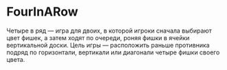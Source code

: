 # FourInARow
Четыре в ряд — игра для двоих, в которой игроки сначала выбирают цвет фишек, а затем ходят по очереди, роняя фишки в ячейки вертикальной доски. 
Цель игры — расположить раньше противника подряд по горизонтали, вертикали или диагонали четыре фишки своего цвета.
